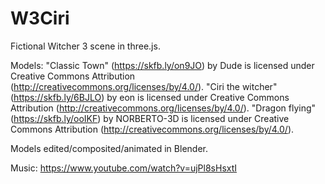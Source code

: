 # W3Ciri

Fictional Witcher 3 scene in three.js.

Models:
"Classic Town" (https://skfb.ly/on9JO) by Dude is licensed under Creative Commons Attribution (http://creativecommons.org/licenses/by/4.0/).
"Ciri the witcher" (https://skfb.ly/6BJLO) by eon is licensed under Creative Commons Attribution (http://creativecommons.org/licenses/by/4.0/).
"Dragon flying" (https://skfb.ly/ooIKF) by NORBERTO-3D is licensed under Creative Commons Attribution (http://creativecommons.org/licenses/by/4.0/).

Models edited/composited/animated in Blender.

Music: https://www.youtube.com/watch?v=ujPl8sHsxtI
